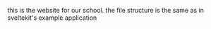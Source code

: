 this is the website for our school. the file structure is the same as in sveltekit's example application